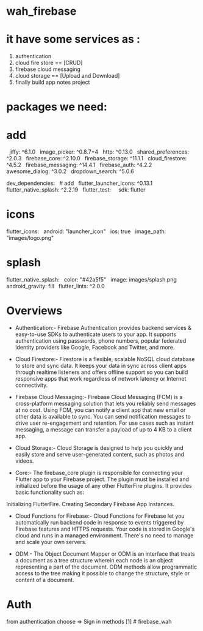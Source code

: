 # wah_firebase

# it have some services as :
1. authentication
2. cloud fire store  == [CRUD]
3. firebase cloud messaging
4. cloud storage == [Upload and Download]
5. finally build app notes project

# packages we need:
 # add
  jiffy: ^6.1.0
  image_picker: ^0.8.7+4
  http: ^0.13.0
  shared_preferences: ^2.0.3
  firebase_core: ^2.10.0
  firebase_storage: ^11.1.1
  cloud_firestore: ^4.5.2
  firebase_messaging: ^14.4.1
  firebase_auth: ^4.2.2
  awesome_dialog: ^3.0.2
  dropdown_search: ^5.0.6

dev_dependencies:
  # add
  flutter_launcher_icons: ^0.13.1
  flutter_native_splash: ^2.2.19
  flutter_test:
    sdk: flutter
# icons
flutter_icons:
  android: "launcher_icon"
  ios: true
  image_path: "images/logo.png"

# splash
flutter_native_splash:
  color: "#42a5f5"
  image: images/splash.png
  android_gravity: fill
  flutter_lints: ^2.0.0

# Overviews
- Authentication:-
Firebase Authentication provides backend services & easy-to-use SDKs to authenticate users to your app. It supports authentication using passwords, phone numbers, popular federated identity providers like Google, Facebook and Twitter, and more.

- Cloud Firestore:-
Firestore is a flexible, scalable NoSQL cloud database to store and sync data. It keeps your data in sync across client apps through realtime listeners and offers offline support so you can build responsive apps that work regardless of network latency or Internet connectivity.

- Firebase Cloud Messaging:-
Firebase Cloud Messaging (FCM) is a cross-platform messaging solution that lets you reliably send messages at no cost.
Using FCM, you can notify a client app that new email or other data is available to sync. You can send notification messages to drive user re-engagement and retention. For use cases such as instant messaging, a message can transfer a payload of up to 4 KB to a client app.

- Cloud Storage:-
Cloud Storage is designed to help you quickly and easily store and serve user-generated content, such as photos and videos.

- Core:-
The firebase_core plugin is responsible for connecting your Flutter app to your Firebase project. The plugin must be installed and initialized before the usage of any other FlutterFire plugins. It provides basic functionality such as:

Initializing FlutterFire.
Creating Secondary Firebase App Instances.

- Cloud Functions for Firebase:-
Cloud Functions for Firebase let you automatically run backend code in response to events triggered by Firebase features and HTTPS requests. Your code is stored in Google's cloud and runs in a managed environment. There's no need to manage and scale your own servers.

- ODM:-
The Object Document Mapper or ODM is an interface that treats a document as a tree structure wherein each node is an object representing a part of the document.
ODM methods allow programmatic access to the tree making it possible to change the structure, style or content of a document.


# Auth
from authentication choose => Sign in methods
[1] #   f i r e b a s e _ w a h  
 